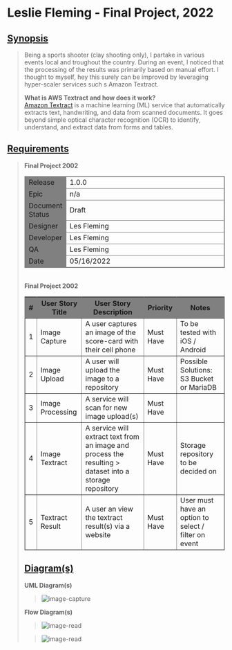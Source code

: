# Leslie Fleming - Final Project, 2022

## [Synopsis](#)
> Being a sports shooter (clay shooting only), I partake in various events local and troughout the country. During an event, I noticed that the processing of the results was primarily based on manual effort. I thought to myself, hey this surely can be improved by leveraging hyper-scaler services such s Amazon Textract. <br/>
> 
> **What is AWS Textract and how does it work?**<br/>
>  [Amazon Textract](https://aws.amazon.com/textract/) is a machine learning (ML) service that automatically extracts text, handwriting, and data from scanned documents. It goes beyond simple optical character recognition (OCR) to identify, understand, and extract data from forms and tables.

## [Requirements](#)

> <table border=1 bordercolor="grey"><b>Final Project 2002</b><br/>
>   <tr><td style="border-width:1;border-color:grey;background-color: grey">Release</td><td style="border-color:grey; width: 25em">1.0.0</td></tr>
>   <tr><td style="border-width:1;border-color:grey;background-color: grey">Epic</td><td style="border-color:grey; width: 25em">n/a</td></tr>
>   <tr><td style="border-width:1;border-color:grey;background-color: grey">Document Status</td><td style="border-color:grey; width: 25em">Draft</td></tr>
>   <tr><td style="border-width:1;border-color:grey;background-color: grey">Designer</td><td style="border-color:grey; width: 25em">Les Fleming</td></tr>
>   <tr><td style="border-width:1;border-color:grey;background-color: grey">Developer</td><td style="border-color:grey; width: 25em">Les Fleming</td></tr>
>   <tr><td style="border-width:1;border-color:grey;background-color: grey">QA</td><td style="border-color:grey; width: 25em">Les Fleming</td></tr>
>   <tr><td style="border-width:1;border-color:grey;background-color: grey">Date</td><td style="border-color:grey; width: 25em">05/16/2022</td></tr>
>  </table>
> <br/>
> <table border=1 bordercolor="grey"><b>Final Project 2002</b><br/>
>   <th style="background-color: grey">#</th>
>   <th style="background-color: grey">User Story Title</th>
>   <th style="background-color: grey">User Story Description</th>
>   <th style="background-color: grey">Priority</th>
>   <th style="background-color: grey">Notes</th>
>   <tr>
>        <td>1</td>
>        <td>Image Capture</td>
>        <td>A user captures an image of the score-card with their cell phone</td>
>        <td>Must Have</td>
>        <td>To be tested with iOS / Android</td>
>    </tr>
>   <tr>
>       <td>2</td>
>       <td>Image Upload</td>
>       <td>A user will upload the image to a repository </td>
>       <td>Must Have</td>
>       <td>Possible Solutions: S3 Bucket or MariaDB</td>
>   </tr>
>   <tr>
>       <td>3</td>
>       <td>Image Processing</td>
>       <td>A service will scan for new image upload(s)</td>
>       <td>Must Have</td>
>       <td></td>
>   </tr>
>   <tr>
>       <td>4</td>
>       <td>Image Textract</td><td>A service will extract text from an image and process the resulting >           dataset into a storage repository</td>
>       <td>Must Have</td>
>       <td>Storage repository to be decided on</td>
>   </tr>
>   <tr>
>        <td>5</td>
>        <td>Textract Result</td>
>        <td>A user an view the textract result(s) via a website</td>
>        <td>Must Have</td>
>        <td>User must have an option to select / filter on event</td>
>   </tr>
</table>


## [Diagram(s)](#)

<!--
    link(s) for displaying plantUml in Github
-->
**UML Diagram(s)**
> ![image-capture](http://www.plantuml.com/plantuml/proxy?cache=no&src=https://raw.githubusercontent.com/Les-Linux/com.elbicon.coderscampus.project/main/clsg/src/main/resources/markdown/plantuml/uc-ScorecardImageCapture.puml)

**Flow Diagram(s)**
> ![image-read](http://www.plantuml.com/plantuml/proxy?cache=no&src=https://raw.githubusercontent.com/Les-Linux/com.elbicon.coderscampus.project/main/clsg/src/main/resources/markdown/plantuml/uc-ImageReadService.puml)

> ![image-read](http://www.plantuml.com/plantuml/proxy?cache=no&src=https://raw.githubusercontent.com/Les-Linux/com.elbicon.coderscampus.project/main/clsg/src/main/resources/markdown/plantuml/uc-AwsTextractProcess.puml)
